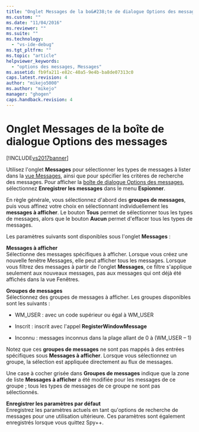 ```yaml
---
title: "Onglet Messages de la bo&#238;te de dialogue Options des messages | Microsoft Docs"
ms.custom: ""
ms.date: "11/04/2016"
ms.reviewer: ""
ms.suite: ""
ms.technology: 
  - "vs-ide-debug"
ms.tgt_pltfrm: ""
ms.topic: "article"
helpviewer_keywords: 
  - "options des messages, Messages"
ms.assetid: fb9fa211-e82c-40a5-9e4b-ba8de07313c0
caps.latest.revision: 4
author: "mikejo5000"
ms.author: "mikejo"
manager: "ghogen"
caps.handback.revision: 4
---
```

# Onglet Messages de la bo&#238;te de dialogue Options des messages
[!INCLUDE[vs2017banner](../code-quality/includes/vs2017banner.md)]

Utilisez l'onglet **Messages** pour sélectionner les types de messages à lister dans la [vue Messages](../debugger/messages-view.md), ainsi que pour spécifier les critères de recherche des messages.  Pour afficher la [boîte de dialogue Options des messages](../debugger/message-options-dialog-box.md), sélectionnez **Enregistrer les messages** dans le menu **Espionner**.  
  
 En règle générale, vous sélectionnez d'abord des **groupes de messages**, puis vous affinez votre choix en sélectionnant individuellement les **messages à afficher**.  Le bouton **Tous** permet de sélectionner tous les types de messages, alors que le bouton **Aucun** permet d'effacer tous les types de messages.  
  
 Les paramètres suivants sont disponibles sous l'onglet **Messages** :  
  
 **Messages à afficher**  
 Sélectionne des messages spécifiques à afficher.  Lorsque vous créez une nouvelle fenêtre Messages, elle peut afficher tous les messages.  Lorsque vous filtrez des messages à partir de l'onglet **Messages**, ce filtre s'applique seulement aux nouveaux messages, pas aux messages qui ont déjà été affichés dans la vue Fenêtres.  
  
 **Groupes de messages**  
 Sélectionnez des groupes de messages à afficher.  Les groupes disponibles sont les suivants :  
  
-   WM\_USER : avec un code supérieur ou égal à WM\_USER  
  
-   Inscrit : inscrit avec l'appel **RegisterWindowMessage**  
  
-   Inconnu : messages inconnus dans la plage allant de 0 à \(WM\_USER – 1\)  
  
 Notez que ces **groupes de messages** ne sont pas mappés à des entrées spécifiques sous **Messages à afficher**.  Lorsque vous sélectionnez un groupe, la sélection est appliquée directement au flux de messages.  
  
 Une case à cocher grisée dans **Groupes de messages** indique que la zone de liste **Messages à afficher** a été modifiée pour les messages de ce groupe ; tous les types de messages de ce groupe ne sont pas sélectionnés.  
  
 **Enregistrer les paramètres par défaut**  
 Enregistrez les paramètres actuels en tant qu'options de recherche de messages pour une utilisation ultérieure.  Ces paramètres sont également enregistrés lorsque vous quittez Spy\+\+.